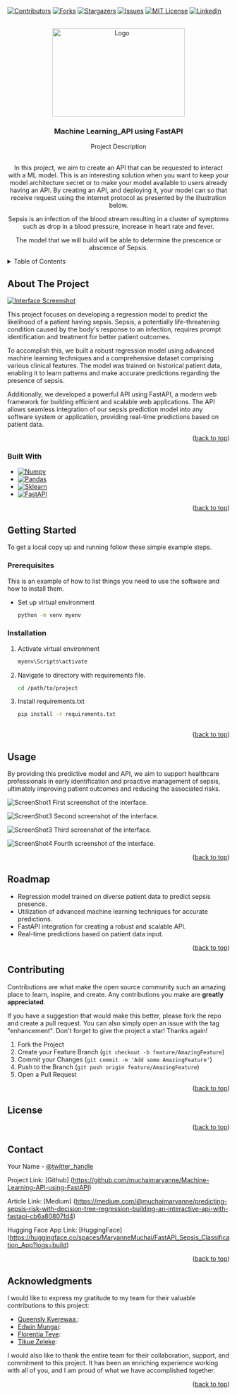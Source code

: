 <!-- Improved compatibility of back to top link: See: https://github.com/othneildrew/Best-README-Template/pull/73 -->
<a name="readme-top"></a>
<!--
*** Thanks for checking out the Best-README-Template. If you have a suggestion
*** that would make this better, please fork the repo and create a pull request
*** or simply open an issue with the tag "enhancement".
*** Don't forget to give the project a star!
*** Thanks again! Now go create something AMAZING! :D
-->



<!-- PROJECT SHIELDS -->
<!--
*** I'm using markdown "reference style" links for readability.
*** Reference links are enclosed in brackets [ ] instead of parentheses ( ).
*** See the bottom of this document for the declaration of the reference variables
*** for contributors-url, forks-url, etc. This is an optional, concise syntax you may use.
*** https://www.markdownguide.org/basic-syntax/#reference-style-links
-->
[![Contributors][contributors-shield]][contributors-url]
[![Forks][forks-shield]][forks-url]
[![Stargazers][stars-shield]][stars-url]
[![Issues][issues-shield]][issues-url]
[![MIT License][license-shield]][license-url]
[![LinkedIn][linkedin-shield]][linkedin-url]



<!-- PROJECT LOGO -->
<br />
<div align="center">
  <a href="https://i.morioh.com/2022/08/13/e9f19675.webp">
    <img src="https://i.morioh.com/2022/08/13/e9f19675.webp" alt="Logo" width="300" height="200">
  </a>

<h3 align="center">Machine Learning_API using FastAPI</h3>
 Project Description
  <p align="center">
   
 <br />
   In this project, we aim to create an API that can be requested to interact with a ML model. This is an interesting solution when you want to keep your model architecture secret or to make your model available to users already having an API. By creating an API, and deploying it, your model can so that receive request using the internet protocol as presented by the illustration below.

Sepsis is an infection of the blood stream resulting in a cluster of symptoms such as drop in a blood pressure, increase in heart rate and fever.

The model that we will build will be able to determine the prescence or abscence of Sepsis.

    
  </p>
</div>



<!-- TABLE OF CONTENTS -->
<details>
  <summary>Table of Contents</summary>
  <ol>
    <li>
      <a href="#about-the-project">About The Project</a>
      <ul>
        <li><a href="#built-with">Built With</a></li>
      </ul>
    </li>
    <li>
      <a href="#getting-started">Getting Started</a>
      <ul>
        <li><a href="#prerequisites">Prerequisites</a></li>
        <li><a href="#installation">Installation</a></li>
      </ul>
    </li>
    <li><a href="#usage">Usage</a></li>
    <li><a href="#roadmap">Roadmap</a></li>
    <li><a href="#contributing">Contributing</a></li>
    <li><a href="#license">License</a></li>
    <li><a href="#contact">Contact</a></li>
    <li><a href="#acknowledgments">Acknowledgments</a></li>
  </ol>
</details>



<!-- ABOUT THE PROJECT -->
## About The Project

[![Interface Screenshot][interface-screenshot]](assets/snip1.PNG) 

This project focuses on developing a regression model to predict the likelihood of a patient having sepsis. Sepsis, a potentially life-threatening condition caused by the body's response to an infection, requires prompt identification and treatment for better patient outcomes.

To accomplish this, we built a robust regression model using advanced machine learning techniques and a comprehensive dataset comprising various clinical features. The model was trained on historical patient data, enabling it to learn patterns and make accurate predictions regarding the presence of sepsis.

Additionally, we developed a powerful API using FastAPI, a modern web framework for building efficient and scalable web applications. The API allows seamless integration of our sepsis prediction model into any software system or application, providing real-time predictions based on patient data. 

<p align="right">(<a href="#readme-top">back to top</a>)</p>



### Built With

* [![Numpy][Numpy.py]][Numpy-url]
* [![Pandas][Pandas.np]][Pandas-url]
* [![Sklearn][Sklearn]][Sklearn-url]
* [![FastAPI][FastAPI]][FastAPI-url]


<p align="right">(<a href="#readme-top">back to top</a>)</p>



<!-- GETTING STARTED -->
## Getting Started


To get a local copy up and running follow these simple example steps.

### Prerequisites

This is an example of how to list things you need to use the software and how to install them.
* Set up virtual environment
  ```sh
  python -m venv myenv
  ```

### Installation

1. Activate virtual environment
   ```sh
   myenv\Scripts\activate
   ```
2. Navigate to directory with requirements file.
   ```sh
   cd /path/to/project
   ```
3. Install requirements.txt
   ```sh
   pip install -r requirements.txt
  

<p align="right">(<a href="#readme-top">back to top</a>)</p>



<!-- USAGE EXAMPLES -->
## Usage

By providing this predictive model and API, we aim to support healthcare professionals in early identification and proactive management of sepsis, ultimately improving patient outcomes and reducing the associated risks.



![ScreenShot1](assets/snip1.PNG)
First screenshot of the interface.

![ScreenShot3](assets/snip2.PNG)
Second screenshot of the interface.

![ScreenShot3](assets/snip3.PNG)
Third screenshot of the interface.

![ScreenShot4](assets/snip4.PNG)
Fourth screenshot of the interface.



<p align="right">(<a href="#readme-top">back to top</a>)</p>



<!-- ROADMAP -->
## Roadmap

- Regression model trained on diverse patient data to predict sepsis presence.
- Utilization of advanced machine learning techniques for accurate predictions.
- FastAPI integration for creating a robust and scalable API.
- Real-time predictions based on patient data input.



<p align="right">(<a href="#readme-top">back to top</a>)</p>



<!-- CONTRIBUTING -->
## Contributing

Contributions are what make the open source community such an amazing place to learn, inspire, and create. Any contributions you make are **greatly appreciated**.

If you have a suggestion that would make this better, please fork the repo and create a pull request. You can also simply open an issue with the tag "enhancement".
Don't forget to give the project a star! Thanks again!

1. Fork the Project
2. Create your Feature Branch (`git checkout -b feature/AmazingFeature`)
3. Commit your Changes (`git commit -m 'Add some AmazingFeature'`)
4. Push to the Branch (`git push origin feature/AmazingFeature`)
5. Open a Pull Request

<p align="right">(<a href="#readme-top">back to top</a>)</p>



<!-- LICENSE -->
## License



<p align="right">(<a href="#readme-top">back to top</a>)</p>



<!-- CONTACT -->
## Contact

Your Name - [@twitter_handle](https://twitter.com/muchaimaryanne) 

Project Link: [Github] (https://github.com/muchaimaryanne/Machine-Learning-API-using-FastAPI)

Article Link: [Medium] (https://medium.com/@muchaimaryanne/predicting-sepsis-risk-with-decision-tree-regression-building-an-interactive-api-with-fastapi-cb6a80807fd4)

Hugging Face App Link: [HuggingFace] (https://huggingface.co/spaces/MaryanneMuchai/FastAPI_Sepsis_Classification_App?logs=build)


<p align="right">(<a href="#readme-top">back to top</a>)</p>



<!-- ACKNOWLEDGMENTS -->
## Acknowledgments


I would like to express my gratitude to my team for their valuable contributions to this project:


* [Queensly Kyerewaa ](https://github.com/teammate3):
* [Edwin Mungai](https://github.com/teammate3):
* [Florentia Teye](https://github.com/teammate3):
* [Tikue Zeleke](https://github.com/teammate3):

I would also like to thank the entire team for their collaboration, support, and commitment to this project. It has been an enriching experience working with all of you, and I am proud of what we have accomplished together.

<p align="right">(<a href="#readme-top">back to top</a>)</p>



<!-- MARKDOWN LINKS & IMAGES -->
<!-- https://www.markdownguide.org/basic-syntax/#reference-style-links -->
[contributors-shield]: https://img.shields.io/github/contributors/github_username/repo_name.svg?style=for-the-badge
[contributors-url]: https://github.com/github_username/repo_name/graphs/contributors
[forks-shield]: https://img.shields.io/github/forks/github_username/repo_name.svg?style=for-the-badge
[forks-url]: https://github.com/github_username/repo_name/network/members
[stars-shield]: https://img.shields.io/github/stars/github_username/repo_name.svg?style=for-the-badge
[stars-url]: https://github.com/github_username/repo_name/stargazers
[issues-shield]: https://img.shields.io/github/issues/github_username/repo_name.svg?style=for-the-badge
[issues-url]: https://github.com/github_username/repo_name/issues
[license-shield]: https://img.shields.io/github/license/github_username/repo_name.svg?style=for-the-badge
[license-url]: https://github.com/github_username/repo_name/blob/master/LICENSE.txt
[linkedin-shield]: https://img.shields.io/badge/-LinkedIn-black.svg?style=for-the-badge&logo=linkedin&colorB=555
[linkedin-url]: https://linkedin.com/in/muchaimaryanne
[interface-screenshot]: assets/snip1.PNG 
[Next.js]: https://img.shields.io/badge/next.js-000000?style=for-the-badge&logo=nextdotjs&logoColor=white
[Next-url]: https://nextjs.org/
[Numpy.py]: https://img.shields.io/badge/numpy-numpy-blue
[Numpy-url]: https://numpy.org/
[Pandas.np]: https://img.shields.io/badge/Pandas-Pandas-brightgreen
[Pandas-url]: https://pandas.pydata.org/
[Sklearn]: https://img.shields.io/badge/Sklearn-Sklearn-red
[SKlearn-url]: https://scikit-learn.org/
[FastAPI]: https://img.shields.io/badge/FastAPI-FastAPI-lightgrey
[FastAPI-url]: https://fastapi.tiangolo.com/lo/
